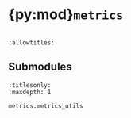 # {py:mod}`metrics`

```{py:module} metrics
```

```{autodoc2-docstring} metrics
:allowtitles:
```

## Submodules

```{toctree}
:titlesonly:
:maxdepth: 1

metrics.metrics_utils
```
